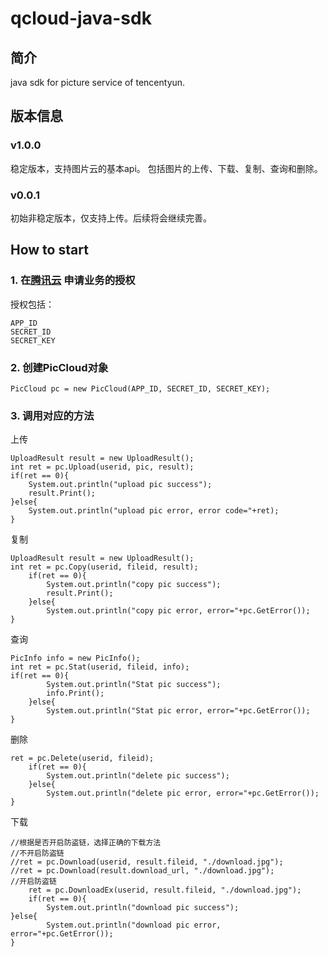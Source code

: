 qcloud-java-sdk
===================================
简介
----------------------------------- 
java sdk for picture service of tencentyun.

版本信息
----------------------------------- 
### v1.0.0
稳定版本，支持图片云的基本api。
包括图片的上传、下载、复制、查询和删除。

### v0.0.1
初始非稳定版本，仅支持上传。后续将会继续完善。

How to start
----------------------------------- 
### 1. 在[腾讯云](http://app.qcloud.com) 申请业务的授权
授权包括：
		
	APP_ID 
	SECRET_ID
	SECRET_KEY

### 2. 创建PicCloud对象
		
	PicCloud pc = new PicCloud(APP_ID, SECRET_ID, SECRET_KEY);

### 3. 调用对应的方法
上传
		
	UploadResult result = new UploadResult();
	int ret = pc.Upload(userid, pic, result);
	if(ret == 0){
		System.out.println("upload pic success");
		result.Print();
	}else{
		System.out.println("upload pic error, error code="+ret);
	}
复制
		
	UploadResult result = new UploadResult();
	int ret = pc.Copy(userid, fileid, result);
        if(ret == 0){
        	System.out.println("copy pic success");
        	result.Print();
        }else{
        	System.out.println("copy pic error, error="+pc.GetError());
	}
查询
		
	PicInfo info = new PicInfo();	
	int ret = pc.Stat(userid, fileid, info);
	if(ret == 0){
        	System.out.println("Stat pic success");
        	info.Print();
        }else{
        	System.out.println("Stat pic error, error="+pc.GetError());
	}
删除
		
	ret = pc.Delete(userid, fileid);
        if(ret == 0){
        	System.out.println("delete pic success");
        }else{
        	System.out.println("delete pic error, error="+pc.GetError());
	}
下载
		
	//根据是否开启防盗链，选择正确的下载方法
	//不开启防盗链
	//ret = pc.Download(userid, result.fileid, "./download.jpg");
	//ret = pc.Download(result.download_url, "./download.jpg");
	//开启防盗链
        ret = pc.DownloadEx(userid, result.fileid, "./download.jpg");
        if(ret == 0){
        	System.out.println("download pic success");
	}else{
        	System.out.println("download pic error, error="+pc.GetError());
	}	
	
